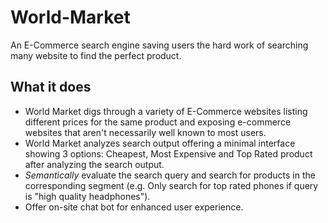 # World-Market
An E-Commerce search engine saving users the hard work of searching many website to find the perfect product.

## What it does
- World Market digs through a variety of E-Commerce websites listing different prices for the same product and exposing e-commerce websites that aren't necessarily well known to most users.
- World Market analyzes search output offering a minimal interface showing 3 options: Cheapest, Most Expensive and Top Rated product after analyzing the search output.
- *Semantically* evaluate the search query and search for products in the corresponding segment (e.g. Only search for top rated phones if query is "high quality headphones").
- Offer on-site chat bot for enhanced user experience.
